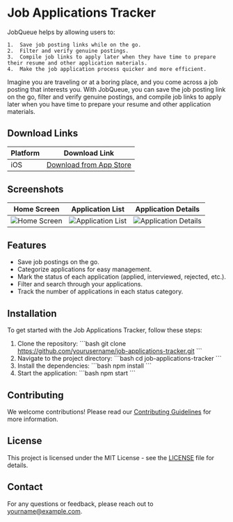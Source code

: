 
# Job Applications Tracker

JobQueue helps by allowing users to:

	1.	Save job posting links while on the go.
	2.	Filter and verify genuine postings.
	3.	Compile job links to apply later when they have time to prepare their resume and other application materials.
	4.	Make the job application process quicker and more efficient.

Imagine you are traveling or at a boring place, and you come across a job posting that interests you. With JobQueue, you can save the job posting link on the go, filter and verify genuine postings, and compile job links to apply later when you have time to prepare your resume and other application materials.

## Download Links

| Platform | Download Link |
|----------|---------------|
| iOS      | [Download from App Store]([(https://apps.apple.com/in/app/job-queue/id6503421892)]) |

## Screenshots

| Home Screen | Application List | Application Details |
|-------------|------------------|---------------------|
| ![Home Screen](screenshots/home.png) | ![Application List](screenshots/application_list.png) | ![Application Details](screenshots/application_details.png) |

## Features

- Save job postings on the go.
- Categorize applications for easy management.
- Mark the status of each application (applied, interviewed, rejected, etc.).
- Filter and search through your applications.
- Track the number of applications in each status category.

## Installation

To get started with the Job Applications Tracker, follow these steps:

1. Clone the repository:
   \`\`\`bash
   git clone https://github.com/yourusername/job-applications-tracker.git
   \`\`\`
2. Navigate to the project directory:
   \`\`\`bash
   cd job-applications-tracker
   \`\`\`
3. Install the dependencies:
   \`\`\`bash
   npm install
   \`\`\`
4. Start the application:
   \`\`\`bash
   npm start
   \`\`\`

## Contributing

We welcome contributions! Please read our [Contributing Guidelines](CONTRIBUTING.md) for more information.

## License

This project is licensed under the MIT License - see the [LICENSE](LICENSE) file for details.

## Contact

For any questions or feedback, please reach out to [yourname@example.com](mailto:yourname@example.com).
